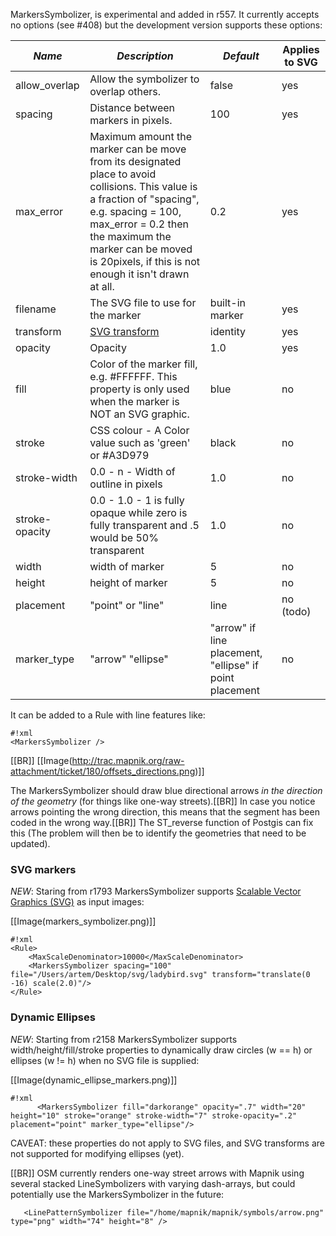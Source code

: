 <!-- Name: MarkersSymbolizer -->
<!-- Version: 9 -->
<!-- Last-Modified: 2010/09/26 07:50:00 -->
<!-- Author: Ldp -->
MarkersSymbolizer, is experimental and added in r557. It currently accepts no options (see #408) but the development version supports these options:

|*Name*|*Description*|*Default*|Applies to SVG |
--------|------------|---------|----------------|
|allow_overlap | Allow the symbolizer to overlap others. | false | yes |
|spacing | Distance between markers in pixels. | 100 | yes |
|max_error | Maximum amount the marker can be move from its designated place to avoid collisions. This value is a fraction of "spacing", e.g. spacing = 100, max_error = 0.2 then the maximum the marker can be moved is 20pixels, if this is not enough it isn't drawn at all. | 0.2 |yes |
|filename | The SVG file to use for the marker | built-in marker | yes |
|transform | [SVG transform](http://www.w3.org/TR/SVG/coords.html#TransformAttribute) | identity | yes |
|opacity | Opacity | 1.0 | yes |
|fill | Color of the marker fill, e.g. #FFFFFF. This property is only used when the marker is NOT an SVG graphic. | blue | no |
| stroke | CSS colour - A Color value such as 'green' or #A3D979 | black | no |
| stroke-width | 0.0 - n  - Width of outline in pixels | 1.0 | no |
| stroke-opacity | 0.0 - 1.0 - 1 is fully opaque while zero is fully transparent and .5 would be 50% transparent | 1.0  | no |
| width | width of marker | 5 | no |
| height |  height of marker | 5 | no |
| placement | "point" or "line"  | line | no (todo) |
| marker_type | "arrow" "ellipse" | "arrow" if line placement, "ellipse" if point placement | no |

It can be added to a Rule with line features like:

    #!xml
    <MarkersSymbolizer />

[[BR]]
[[Image(http://trac.mapnik.org/raw-attachment/ticket/180/offsets_directions.png)]]

The MarkersSymbolizer should draw blue directional arrows *in the direction of the geometry* (for things like one-way streets).[[BR]]
In case you notice arrows pointing the wrong direction, this means that the segment has been coded in the wrong way.[[BR]]
The ST_reverse function of Postgis can fix this (The problem will then be to identify the geometries that need to be updated).

### SVG markers
*NEW*: Staring from r1793 MarkersSymbolizer supports [Scalable Vector Graphics (SVG)](http://www.w3.org/TR/SVG/) as input images:

[[Image(markers_symbolizer.png)]] 


    #!xml
    <Rule>
        <MaxScaleDenominator>10000</MaxScaleDenominator>
        <MarkersSymbolizer spacing="100" file="/Users/artem/Desktop/svg/ladybird.svg" transform="translate(0 -16) scale(2.0)"/>
    </Rule>

### Dynamic Ellipses
*NEW*: Starting from r2158 MarkersSymbolizer supports width/height/fill/stroke properties to dynamically draw circles (w == h) or ellipses (w != h) when no SVG file is supplied:

[[Image(dynamic_ellipse_markers.png)]]


    #!xml
          <MarkersSymbolizer fill="darkorange" opacity=".7" width="20" height="10" stroke="orange" stroke-width="7" stroke-opacity=".2" placement="point" marker_type="ellipse"/>

CAVEAT: these properties do not apply to SVG files, and SVG transforms are not supported for modifying ellipses (yet).

[[BR]]
OSM currently renders one-way street arrows with Mapnik using several stacked LineSymbolizers with varying dash-arrays, but could potentially use the MarkersSymbolizer in the future:


       <LinePatternSymbolizer file="/home/mapnik/mapnik/symbols/arrow.png" type="png" width="74" height="8" />